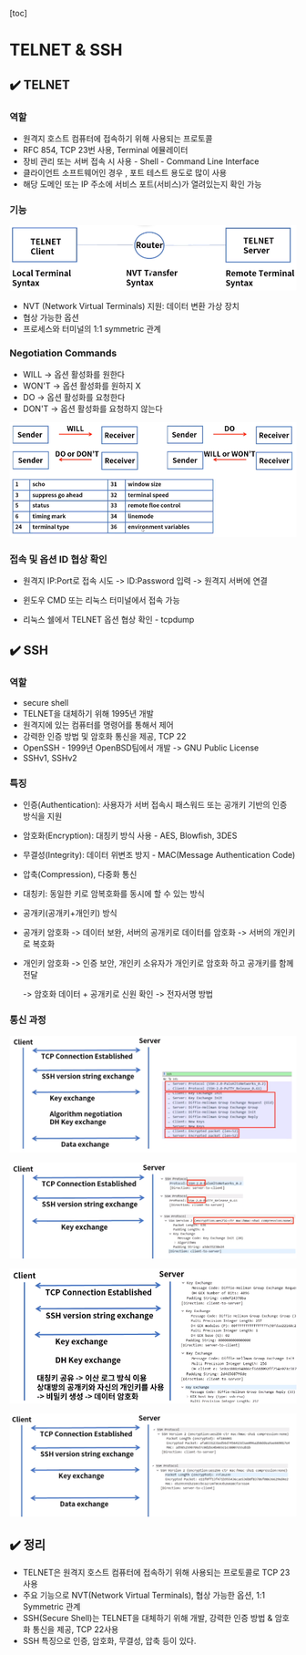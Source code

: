[toc]

# TELNET & SSH

## :heavy_check_mark: TELNET 

### 역할

- 원격지 호스트 컴퓨터에 접속하기 위해 사용되는 프로토콜
- RFC 854, TCP 23번 사용, Terminal 에뮬레이터
- 장비 관리 또는 서버 접속 시 사용 - Shell - Command Line Interface
- 클라이언트 소프트웨어인 경우 , 포트 테스트 용도로 많이 사용
- 해당 도메인 또는 IP 주소에 서비스 포트(서비스)가 열려있는지 확인 가능



### 기능

![image-20210402184844452](assets/image-20210402184844452.png)

- NVT (Network Virtual Terminals) 지원: 데이터 변환 가상 장치
- 협상 가능한 옵션
- 프로세스와 터미널의 1:1 symmetric 관계



### Negotiation Commands

- WILL -> 옵션 활성화를 원한다
- WON'T -> 옵션 활성화를 원하지 X
- DO -> 옵션 활성화를 요청한다
- DON'T -> 옵션 활성화를 요청하지 않는다

![image-20210402184937733](assets/image-20210402184937733.png)



### 접속 및 옵션 ID 협상 확인

- 원격지 IP:Port로 접속 시도 -> ID:Password 입력 -> 원격지 서버에 연결
- 윈도우 CMD 또는 리눅스 터미널에서 접속 가능

- 리눅스 쉘에서 TELNET 옵션 협상 확인 - tcpdump







## :heavy_check_mark: SSH

### 역할

- secure shell
- TELNET을 대체하기 위해 1995년 개발
- 원격지에 있는 컴퓨터를 명령어를 통해서 제어
- 강력한 인증 방법 및 암호화 통신을 제공, TCP 22
- OpenSSH - 1999년 OpenBSD팀에서 개발 -> GNU Public License
- SSHv1, SSHv2



### 특징

- 인증(Authentication): 사용자가 서버 접속시 패스워드 또는 공개키 기반의 인증 방식을 지원

- 암호화(Encryption): 대칭키 방식 사용 - AES, Blowfish, 3DES

- 무결성(Integrity): 데이터 위변조 방지 - MAC(Message Authentication Code)

- 압축(Compression), 다중화 통신

- 대칭키: 동일한 키로 암복호화를 동시에 할 수 있는 방식

- 공개키(공개키+개인키) 방식

- 공개키 암호화 -> 데이터 보완, 서버의 공개키로 데이터를 암호화 -> 서버의 개인키로 복호화

- 개인키 암호화 -> 인증 보안, 개인키 소유자가 개인키로 암호화 하고 공개키를 함께 전달

  -> 암호화 데이터 + 공개키로 신원 확인 -> 전자서명 방법



### 통신 과정

![image-20210402191004586](assets/image-20210402191004586.png)

![image-20210402191202139](assets/image-20210402191202139.png)

![image-20210402191234310](assets/image-20210402191234310.png)

![image-20210402191248533](assets/image-20210402191248533.png)



## :heavy_check_mark: 정리

- TELNET은 원격지 호스트 컴퓨터에 접속하기 위해 사용되는 프로토콜로 TCP 23 사용
- 주요 기능으로 NVT(Network Virtual Terminals), 협상 가능한 옵션, 1:1 Symmetric 관계
- SSH(Secure Shell)는 TELNET을 대체하기 위해 개발, 강력한 인증 방법 & 암호화 통신을 제공, TCP 22사용
- SSH 특징으로 인증, 암호화, 무결성, 압축 등이 있다.

